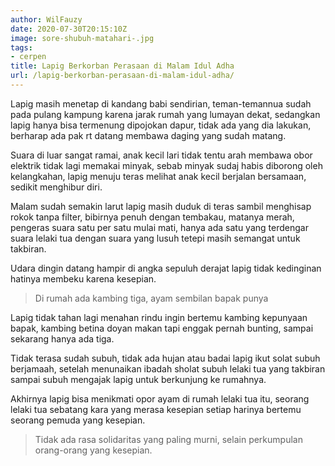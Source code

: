 ```yaml
---
author: WilFauzy
date: 2020-07-30T20:15:10Z
image: sore-shubuh-matahari-.jpg
tags:
- cerpen
title: Lapig Berkorban Perasaan di Malam Idul Adha
url: /lapig-berkorban-perasaan-di-malam-idul-adha/
---
```


Lapig masih menetap di kandang babi sendirian, teman-temannua sudah pada pulang kampung karena jarak rumah yang lumayan dekat, sedangkan lapig hanya bisa termenung dipojokan dapur, tidak ada yang dia lakukan, berharap ada pak rt datang membawa daging yang sudah matang.&nbsp;

Suara di luar sangat ramai, anak kecil lari tidak tentu arah membawa obor elektrik tidak lagi memakai minyak, sebab minyak sudaj habis diborong oleh kelangkahan, lapig menuju teras melihat anak kecil berjalan bersamaan, sedikit menghibur diri.&nbsp;

Malam sudah semakin larut lapig masih duduk di teras sambil menghisap rokok tanpa filter, bibirnya penuh dengan tembakau, matanya merah, pengeras suara satu per satu mulai mati, hanya ada satu yang terdengar suara lelaki tua dengan suara yang lusuh tetepi masih semangat untuk takbiran.&nbsp;

Udara dingin datang hampir di angka sepuluh derajat lapig tidak kedinginan hatinya membeku karena kesepian.&nbsp;

> Di rumah ada kambing tiga, ayam sembilan bapak punya

Lapig tidak tahan lagi menahan rindu ingin bertemu kambing kepunyaan bapak, kambing betina doyan makan tapi enggak pernah bunting, sampai sekarang hanya ada tiga.&nbsp;

Tidak terasa sudah subuh, tidak ada hujan atau badai lapig ikut solat subuh berjamaah, setelah menunaikan ibadah sholat subuh lelaki tua yang takbiran sampai subuh mengajak lapig untuk berkunjung ke rumahnya.&nbsp;

Akhirnya lapig bisa menikmati opor ayam di rumah lelaki tua itu, seorang lelaki tua sebatang kara yang merasa kesepian setiap harinya bertemu seorang pemuda yang kesepian.&nbsp;

> Tidak ada rasa solidaritas yang paling murni, selain perkumpulan orang-orang yang kesepian.